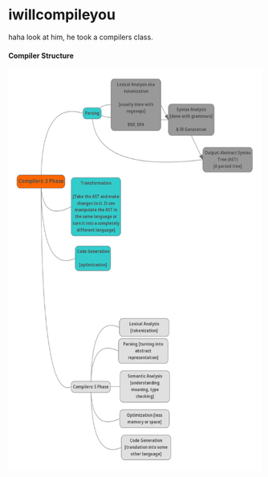 # iwillcompileyou
haha look at him, he took a compilers class. 


#### Compiler Structure 

<img src="https://github.com/mdtalhachy/iwillcompileyou/blob/main/images/compilers_2.png" width="700" height="800">
